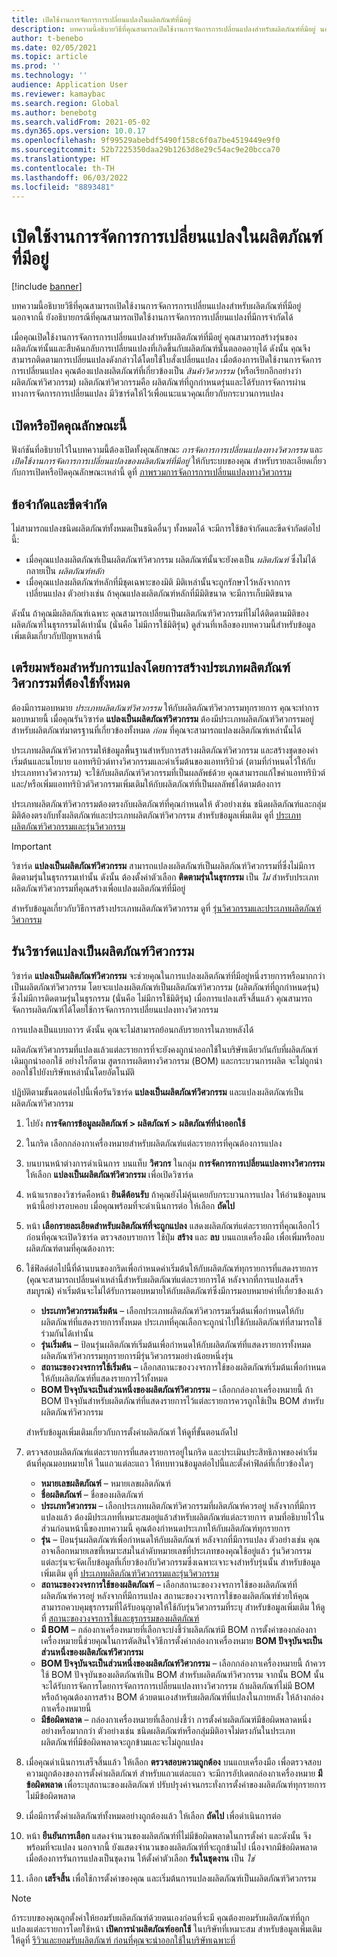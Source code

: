```yaml
---
title: เปิดใช้งานการจัดการการเปลี่ยนแปลงในผลิตภัณฑ์ที่มีอยู่
description: บทความนี้อธิบายวิธีที่คุณสามารถเปิดใช้งานการจัดการการเปลี่ยนแปลงสำหรับผลิตภัณฑ์ที่มีอยู่ นอกจากนี้ ยังอธิบายกรณีที่คุณสามารถเปิดใช้งานการจัดการการเปลี่ยนแปลงที่มีการจํากัดได้
author: t-benebo
ms.date: 02/05/2021
ms.topic: article
ms.prod: ''
ms.technology: ''
audience: Application User
ms.reviewer: kamaybac
ms.search.region: Global
ms.author: benebotg
ms.search.validFrom: 2021-05-02
ms.dyn365.ops.version: 10.0.17
ms.openlocfilehash: 9f99529abebdf5490f158c6f0a7be4519449e9f0
ms.sourcegitcommit: 52b7225350daa29b1263d8e29c54ac9e20bcca70
ms.translationtype: HT
ms.contentlocale: th-TH
ms.lasthandoff: 06/03/2022
ms.locfileid: "8893481"
---
```

# <a name="enable-change-management-on-existing-products"></a>เปิดใช้งานการจัดการการเปลี่ยนแปลงในผลิตภัณฑ์ที่มีอยู่

[!include [banner](../../includes/banner.md)]

บทความนี้อธิบายวิธีที่คุณสามารถเปิดใช้งานการจัดการการเปลี่ยนแปลงสำหรับผลิตภัณฑ์ที่มีอยู่ นอกจากนี้ ยังอธิบายกรณีที่คุณสามารถเปิดใช้งานการจัดการการเปลี่ยนแปลงที่มีการจํากัดได้

เมื่อคุณเปิดใช้งานการจัดการการเปลี่ยนแปลงสำหรับผลิตภัณฑ์ที่มีอยู่ คุณสามารถสร้างรุ่นของผลิตภัณฑ์นั้นและสืบค้นกลับการเปลี่ยนแปลงที่เกิดขึ้นกับผลิตภัณฑ์นั้นตลอดอายุได้ ดังนั้น คุณจึงสามารถติดตามการเปลี่ยนแปลงดังกล่าวได้โดยใช้ใบสั่งเปลี่ยนแปลง เมื่อต้องการเปิดใช้งานการจัดการการเปลี่ยนแปลง คุณต้องแปลงผลิตภัณฑ์ที่เกี่ยวข้องเป็น *สินค้าวิศวกรรม* (หรือเรียกอีกอย่างว่า ผลิตภัณฑ์วิศวกรรม) ผลิตภัณฑ์วิศวกรรมคือ ผลิตภัณฑ์ที่ถูกกำหนดรุ่นและได้รับการจัดการผ่านทางการจัดการการเปลี่ยนแปลง มีวิซาร์ดให้ไว้เพื่อแนะแนวคุณเกี่ยวกับกระบวนการแปลง

## <a name="turn-this-feature-on-or-off"></a>เปิดหรือปิดคุณลักษณะนี้

ฟังก์ชันที่อธิบายไว้ในบทความนี้ต้องเปิดทั้งคุณลักษณะ *การจัดการการเปลี่ยนแปลงทางวิศวกรรม* และ *เปิดใช้งานการจัดการการเปลี่ยนแปลงของผลิตภัณฑ์ที่มีอยู่* ให้กับระบบของคุณ สำหรับรายละเอียดเกี่ยวกับการเปิดหรือปิดคุณลักษณะเหล่านี้ ดูที่ [ภาพรวมการจัดการการเปลี่ยนแปลงทางวิศวกรรม](product-engineering-overview.md)

## <a name="restrictions-and-limitations"></a>ข้อจํากัดและขีดจํากัด

ไม่สามารถแปลงชนิดผลิตภัณฑ์ทั้งหมดเป็นชนิดอื่นๆ ทั้งหมดได้ จะมีการใช้ข้อจํากัดและขีดจํากัดต่อไปนี้:

- เมื่อคุณแปลงผลิตภัณฑ์เป็นผลิตภัณฑ์วิศวกรรม ผลิตภัณฑ์นั้นจะยังคงเป็น *ผลิตภัณฑ์* ซึ่งไม่ได้กลายเป็น *ผลิตภัณฑ์หลัก*
- เมื่อคุณแปลงผลิตภัณฑ์หลักที่มีชุดเฉพาะของมิติ มิติเหล่านั้นจะถูกรักษาไว้หลังจากการเปลี่ยนแปลง ตัวอย่างเช่น ถ้าคุณแปลงผลิตภัณฑ์หลักที่มีมิติขนาด จะมีการเก็บมิติขนาด

ดังนั้น ถ้าคุณมีผลิตภัณฑ์เฉพาะ คุณสามารถเปลี่ยนเป็นผลิตภัณฑ์วิศวกรรมที่ไม่ได้ติดตามมิติของผลิตภัณฑ์ในธุรกรรมได้เท่านั้น (นั่นคือ ไม่มีการใช้มิติรุ่น) ดูส่วนที่เหลือของบทความนี้สำหรับข้อมูลเพิ่มเติมเกี่ยวกับปัญหาเหล่านี้

## <a name="prepare-for-conversion-by-creating-all-required-engineering-product-categories"></a>เตรียมพร้อมสำหรับการแปลงโดยการสร้างประเภทผลิตภัณฑ์วิศวกรรมที่ต้องใช้ทั้งหมด

ต้องมีการมอบหมาย *ประเภทผลิตภัณฑ์วิศวกรรม* ให้กับผลิตภัณฑ์วิศวกรรมทุกรายการ คุณจะทำการมอบหมายนี้ เมื่อคุณรันวิซาร์ด **แปลงเป็นผลิตภัณฑ์วิศวกรรม** ต้องมีประเภทผลิตภัณฑ์วิศวกรรมอยู่สำหรับผลิตภัณฑ์มาตรฐานที่เกี่ยวข้องทั้งหมด *ก่อน* ที่คุณจะสามารถแปลงผลิตภัณฑ์เหล่านั้นได้

ประเภทผลิตภัณฑ์วิศวกรรมให้ข้อมูลพื้นฐานสำหรับการสร้างผลิตภัณฑ์วิศวกรรม และสร้างชุดของค่าเริ่มต้นและนโยบาย แอททริบิวต์ทางวิศวกรรมและค่าเริ่มต้นของแอททริบิวต์ (ตามที่กําหนดไว้ให้กับประเภททางวิศวกรรม) จะใช้กับผลิตภัณฑ์วิศวกรรมที่เป็นผลลัพธ์ด้วย คุณสามารถแก้ไขค่าแอททริบิวต์และ/หรือเพิ่มแอททริบิวต์วิศวกรรมเพิ่มเติมให้กับผลิตภัณฑ์ที่เป็นผลลัพธ์ได้ตามต้องการ

ประเภทผลิตภัณฑ์วิศวกรรมต้องตรงกับผลิตภัณฑ์ที่คุณกำหนดให้ ตัวอย่างเช่น ชนิดผลิตภัณฑ์และกลุ่มมิติต้องตรงกับทั้งผลิตภัณฑ์และประเภทผลิตภัณฑ์วิศวกรรม สำหรับข้อมูลเพิ่มเติม ดูที่ [ประเภทผลิตภัณฑ์วิศวกรรมและรุ่นวิศวกรรม](engineering-versions-product-category.md)

> [!IMPORTANT]
> วิซาร์ด **แปลงเป็นผลิตภัณฑ์วิศวกรรม** สามารถแปลงผลิตภัณฑ์เป็นผลิตภัณฑ์วิศวกรรมที่ซึ่งไม่มีการติดตามรุ่นในธุรกรรมเท่านั้น ดังนั้น ต้องตั้งค่าตัวเลือก **ติดตามรุ่นในธุรกรรม** เป็น *ไม่* สำหรับประเภทผลิตภัณฑ์วิศวกรรมที่คุณสร้างเพื่อแปลงผลิตภัณฑ์ที่มีอยู่

สำหรับข้อมูลเกี่ยวกับวิธีการสร้างประเภทผลิตภัณฑ์วิศวกรรม ดูที่ [รุ่นวิศวกรรมและประเภทผลิตภัณฑ์วิศวกรรม](engineering-versions-product-category.md)

## <a name="run-the-convert-to-engineering-product-wizard"></a>รันวิซาร์ดแปลงเป็นผลิตภัณฑ์วิศวกรรม

วิซาร์ด **แปลงเป็นผลิตภัณฑ์วิศวกรรม** จะช่วยคุณในการแปลงผลิตภัณฑ์ที่มีอยู่หนึ่งรายการหรือมากกว่า เป็นผลิตภัณฑ์วิศวกรรม โดยจะแปลงผลิตภัณฑ์เป็นผลิตภัณฑ์วิศวกรรม (ผลิตภัณฑ์ที่ถูกกำหนดรุ่น) ซึ่งไม่มีการติดตามรุ่นในธุรกรรม (นั่นคือ ไม่มีการใช้มิติรุ่น) เมื่อการแปลงเสร็จสิ้นแล้ว คุณสามารถจัดการผลิตภัณฑ์ได้โดยใช้การจัดการการเปลี่ยนแปลงทางวิศวกรรม

การแปลงเป็นแบบถาวร ดังนั้น คุณจะไม่สามารถย้อนกลับรายการในภายหลังได้ 

ผลิตภัณฑ์วิศวกรรมที่แปลงแล้วแต่ละรายการที่จะยังคงถูกนำออกใช้ในบริษัทเดียวกันกับที่ผลิตภัณฑ์เดิมถูกนำออกใช้ อย่างไรก็ตาม สูตรการผลิตทางวิศวกรรม (BOM) และกระบวนการผลิต จะไม่ถูกนำออกใช้ไปยังบริษัทเหล่านั้นโดยอัตโนมัติ

ปฏิบัติตามขั้นตอนต่อไปนี้เพื่อรันวิซาร์ด **แปลงเป็นผลิตภัณฑ์วิศวกรรม** และแปลงผลิตภัณฑ์เป็นผลิตภัณฑ์วิศวกรรม

1. ไปยัง **การจัดการข้อมูลผลิตภัณฑ์ \> ผลิตภัณฑ์ \> ผลิตภัณฑ์ที่นำออกใช้**
1. ในกริด เลือกกล่องกาเครื่องหมายสำหรับผลิตภัณฑ์แต่ละรายการที่คุณต้องการแปลง
1. บนบานหน้าต่างการดำเนินการ บนแท็บ **วิศวกร** ในกลุ่ม **การจัดการการเปลี่ยนแปลงทางวิศวกรรม** ให้เลือก **แปลงเป็นผลิตภัณฑ์วิศวกรรม** เพื่อเปิดวิซาร์ด
1. หน้าแรกของวิซาร์ดคือหน้า **ยินดีต้อนรับ** ถ้าคุณยังไม่คุ้นเคยกับกระบวนการแปลง ให้อ่านข้อมูลบนหน้านี้อย่างรอบคอบ เมื่อคุณพร้อมที่จะดำเนินการต่อ ให้เลือก **ถัดไป**
1. หน้า **เลือกรายละเอียดสำหรับผลิตภัณฑ์ที่จะถูกแปลง** แสดงผลิตภัณฑ์แต่ละรายการที่คุณเลือกไว้ก่อนที่คุณจะเปิดวิซาร์ด ตรวจสอบรายการ ใช้ปุ่ม **สร้าง** และ **ลบ** บนแถบเครื่องมือ เพื่อเพิ่มหรือลบผลิตภัณฑ์ตามที่คุณต้องการ:
1. ใช้ฟิลด์ต่อไปนี้ที่ด้านบนของกริดเพื่อกําหนดค่าเริ่มต้นให้กับผลิตภัณฑ์ทุกรายการที่แสดงรายการ (คุณจะสามารถเปลี่ยนค่าเหล่านี้สำหรับผลิตภัณฑ์แต่ละรายการได้ หลังจากที่การแปลงเสร็จสมบูรณ์) ค่าเริ่มต้นจะไม่ได้รับการมอบหมายให้กับผลิตภัณฑ์ซึ่งมีการมอบหมายค่าที่เกี่ยวข้องแล้ว

    - **ประเภทวิศวกรรมเริ่มต้น** – เลือกประเภทผลิตภัณฑ์วิศวกรรมเริ่มต้นเพื่อกําหนดให้กับผลิตภัณฑ์ที่แสดงรายการทั้งหมด ประเภทที่คุณเลือกจะถูกนำไปใช้กับผลิตภัณฑ์ที่สามารถใช้ร่วมกันได้เท่านั้น
    - **รุ่นเริ่มต้น** – ป้อนรุ่นผลิตภัณฑ์เริ่มต้นเพื่อกําหนดให้กับผลิตภัณฑ์ที่แสดงรายการทั้งหมด ผลิตภัณฑ์วิศวกรรมทุกรายการมีรุ่นวิศวกรรมอย่างน้อยหนึ่งรุ่น
    - **สถานะของวงจรการใช้เริ่มต้น** – เลือกสถานะของวงจรการใช้ของผลิตภัณฑ์เริ่มต้นเพื่อกําหนดให้กับผลิตภัณฑ์ที่แสดงรายการไว้ทั้งหมด
    - **BOM ปัจจุบันจะเป็นส่วนหนึ่งของผลิตภัณฑ์วิศวกรรม** – เลือกกล่องกาเครื่องหมายนี้ ถ้า BOM ปัจจุบันสำหรับผลิตภัณฑ์ที่แสดงรายการไว้แต่ละรายการควรถูกใช้เป็น BOM สำหรับผลิตภัณฑ์วิศวกรรม

    สำหรับข้อมูลเพิ่มเติมเกี่ยวกับการตั้งค่าผลิตภัณฑ์ ให้ดูที่ขั้นตอนถัดไป

1. ตรวจสอบผลิตภัณฑ์แต่ละรายการที่แสดงรายการอยู่ในกริด และประเมินประสิทธิภาพของค่าเริ่มต้นที่คุณมอบหมายให้ ในแถวแต่ละแถว ให้ทบทวนข้อมูลต่อไปนี้และตั้งค่าฟิลด์ที่เกี่ยวข้องใดๆ

    - **หมายเลขผลิตภัณฑ์** – หมายเลขผลิตภัณฑ์
    - **ชื่อผลิตภัณฑ์** – ชื่อของผลิตภัณฑ์
    - **ประเภทวิศวกรรม** – เลือกประเภทผลิตภัณฑ์วิศวกรรมที่ผลิตภัณฑ์ควรอยู่ หลังจากที่มีการแปลงแล้ว ต้องมีประเภทที่เหมาะสมอยู่แล้วสำหรับผลิตภัณฑ์แต่ละรายการ ตามที่อธิบายไว้ในส่วนก่อนหน้านี้ของบทความนี้ คุณต้องกําหนดประเภทให้กับผลิตภัณฑ์ทุกรายการ
    - **รุ่น** – ป้อนรุ่นผลิตภัณฑ์เพื่อกําหนดให้กับผลิตภัณฑ์ หลังจากที่มีการแปลง ตัวอย่างเช่น คุณอาจเลือกหมายเลขที่เหมาะสมในลำดับหมายเลขที่ประเภทของคุณใช้อยู่แล้ว รุ่นวิศวกรรมแต่ละรุ่นจะจัดเก็บข้อมูลที่เกี่ยวข้องกับวิศวกรรมซึ่งเฉพาะเจาะจงสำหรับรุ่นนั้น สำหรับข้อมูลเพิ่มเติม ดูที่ [ประเภทผลิตภัณฑ์วิศวกรรมและรุ่นวิศวกรรม](engineering-versions-product-category.md)
    - **สถานะของวงจรการใช้ของผลิตภัณฑ์** – เลือกสถานะของวงจรการใช้ของผลิตภัณฑ์ที่ผลิตภัณฑ์ควรอยู่ หลังจากที่มีการแปลง สถานะของวงจรการใช้ของผลิตภัณฑ์ช่วยให้คุณสามารถควบคุมธุรกรรมที่ได้รับอนุญาตให้ใช้กับรุ่นวิศวกรรมที่ระบุ สำหรับข้อมูลเพิ่มเติม ให้ดูที่ [สถานะของวงจรการใช้และธุรกรรมของผลิตภัณฑ์](product-lifecycle-state-transactions.md)
    - **มี BOM** – กล่องกาเครื่องหมายที่เลือกจะบ่งชี้ว่าผลิตภัณฑ์มี BOM การตั้งค่าของกล่องกาเครื่องหมายนี้ช่วยคุณในการตัดสินใจวิธีการตั้งค่ากล่องกาเครื่องหมาย **BOM ปัจจุบันจะเป็นส่วนหนึ่งของผลิตภัณฑ์วิศวกรรม**
    - **BOM ปัจจุบันจะเป็นส่วนหนึ่งของผลิตภัณฑ์วิศวกรรม** – เลือกกล่องกาเครื่องหมายนี้ ถ้าควรใช้ BOM ปัจจุบันของผลิตภัณฑ์เป็น BOM สำหรับผลิตภัณฑ์วิศวกรรม จากนั้น BOM นั้นจะได้รับการจัดการโดยการจัดการการเปลี่ยนแปลงทางวิศวกรรม ถ้าผลิตภัณฑ์ไม่มี BOM หรือถ้าคุณต้องการสร้าง BOM ด้วยตนเองสำหรับผลิตภัณฑ์ที่แปลงในภายหลัง ให้ล้างกล่องกาเครื่องหมายนี้
    - **มีข้อผิดพลาด** – กล่องกาเครื่องหมายที่เลือกบ่งชี้ว่า การตั้งค่าผลิตภัณฑ์มีข้อผิดพลาดหนึ่งอย่างหรือมากกว่า ตัวอย่างเช่น ชนิดผลิตภัณฑ์หรือกลุ่มมิติอาจไม่ตรงกันในประเภท ผลิตภัณฑ์ที่มีข้อผิดพลาดจะถูกข้ามและจะไม่ถูกแปลง

1. เมื่อคุณดำเนินการเสร็จสิ้นแล้ว ให้เลือก **ตรวจสอบความถูกต้อง** บนแถบเครื่องมือ เพื่อตรวจสอบความถูกต้องของการตั้งค่าผลิตภัณฑ์ สำหรับแถวแต่ละแถว จะมีการอัปเดตกล่องกาเครื่องหมาย **มีข้อผิดพลาด** เพื่อระบุสถานะของผลิตภัณฑ์ ปรับปรุงค่าจนกระทั่งการตั้งค่าของผลิตภัณฑ์ทุกรายการไม่มีข้อผิดพลาด
1. เมื่อมีการตั้งค่าผลิตภัณฑ์ทั้งหมดอย่างถูกต้องแล้ว ให้เลือก **ถัดไป** เพื่อดำเนินการต่อ
1. หน้า **ยืนยันการเลือก** แสดงจํานวนของผลิตภัณฑ์ที่ไม่มีข้อผิดพลาดในการตั้งค่า และดังนั้น จึงพร้อมที่จะแปลง นอกจากนี้ ยังแสดงจํานวนของผลิตภัณฑ์ที่จะถูกข้ามไป เนื่องจากมีข้อผิดพลาด เมื่อต้องการรันการแปลงเป็นชุดงาน ให้ตั้งค่าตัวเลือก **รันในชุดงาน** เป็น *ใช่*
1. เลือก **เสร็จสิ้น** เพื่อใช้การตั้งค่าของคุณ และเริ่มต้นการแปลงผลิตภัณฑ์เป็นผลิตภัณฑ์วิศวกรรม

> [!NOTE]
> ถ้าระบบของคุณถูกตั้งค่าให้ยอมรับผลิตภัณฑ์ด้วยตนเองก่อนที่จะมี คุณต้องยอมรับผลิตภัณฑ์ที่ถูกแปลงแต่ละรายการโดยใช้หน้า **เปิดการนำผลิตภัณฑ์ออกใช้** ในบริษัทที่เหมาะสม สำหรับข้อมูลเพิ่มเติม ให้ดูที่ [รีวิวและยอมรับผลิตภัณฑ์ ก่อนที่คุณจะนำออกใช้ในบริษัทเฉพาะที่](engineering-scenarios.md#accept)
